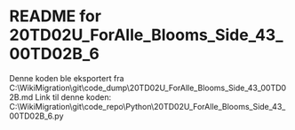 # README for 20TD02U_ForAlle_Blooms_Side_43_00TD02B_6
Denne koden ble eksportert fra C:\WikiMigration\git\code_dump\20TD02U_ForAlle_Blooms_Side_43_00TD02B.md
Link til denne koden: C:\WikiMigration\git\code_repo\Python\20TD02U_ForAlle_Blooms_Side_43_00TD02B_6.py
